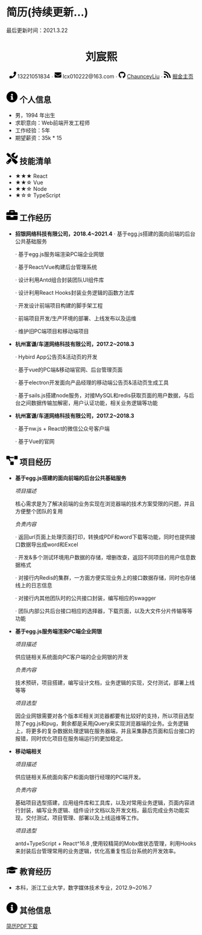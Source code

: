 # 简历(持续更新...)
最后更新时间：2021.3.22
 <center>
     <h1>刘宸熙</h1>
     <div>
         <span>
             <img src="assets/phone-solid.svg" width="18px">
             13221051834
         </span>
         ·
         <span>
             <img src="assets/envelope-solid.svg" width="18px">
             lcx010222@163.com
         </span>
         ·
         <span>
             <img src="assets/github-brands.svg" width="18px">
             <a href="https://github.com/ChaunceyLiu">ChaunceyLiu</a>
         </span>
         ·
         <span>
             <img src="assets/rss-solid.svg" width="18px">
             <a href="https://juejin.im/user/1486195453868797">掘金主页</a>
         </span>
     </div>
 </center>

 ## <img src="assets/info-circle-solid.svg" width="30px"> 个人信息 

 - 男，1994 年出生
 - 求职意向：Web前端开发工程师
 - 工作经验：5年
 - 期望薪资：35k * 15

## <img src="assets/tools-solid.svg" width="30px"> 技能清单

- ★★★ React
- ★★☆ Vue
- ★★☆ Node
- ★☆☆ TypeScript

## <img src="assets/briefcase-solid.svg" width="30px"> 工作经历

- **招银网络科技有限公司，2018.4~2021.4**
   · 基于egg.js搭建的面向前端的后台公共基础服务
   
   · 基于egg.js服务端渲染PC端企业网银
   
   · 基于React/Vue构建后台管理系统  
   
   · 设计利用Antd组合封装团队UI组件库
   
   · 设计利用React Hooks封装业务逻辑的函数方法库 
   
   · 开发设计前端项目构建的脚手架工程 
   
   · 前端项目开发/生产环境的部署、上线发布以及运维
   
   · 维护旧PC端项目和移动端项目  
   

- **杭州富谦/车道网络科技有限公司，2017.2~2018.3**

   · Hybird App公告页&活动页的开发 
   
   · 基于vue的PC端&移动端官网、后台管理页面  
   
   · 基于electron开发面向产品经理的移动端公告页&活动页生成工具 
   
   · 基于sails.js搭建node服务，对接MySQL和redis获取页面的用户数据，与后台之间数据传输加解密，用户认证功能，相关业务逻辑等功能 
   

- **杭州富谦/车道网络科技有限公司，2017.2~2018.3**

   · 基于nw.js + React的微信公众号客户端 
   
   · 基于Vue的官网


## <img src="assets/project-diagram-solid.svg" width="30px"> 项目经历

- **基于egg.js搭建的面向前端的后台公共基础服务**

  *项目描述*

  核心需求是为了解决前端的业务实现在浏览器端的技术方案受限的问题，并且方便整个团队的复用

  *负责内容*

  · 返回url页面上处理页面打印，转换成PDF和word下载等功能，同时也提供接口数据导出成word和Excel
  
  · 开发&多个测试环境用户数据的存储，增删改查，返回不同项目的用户信息数据格式
  
  · 对接行内Redis的集群，一方面方便实现业务上的接口数据存储，同时也存储线上的日志信息
  
  · 对接行内其他团队时的公共接口封装，编写相应的swagger
  
  · 团队内部公共后台接口相应的选择器，下载页面，以及大文件分片传输等等功能


- **基于egg.js服务端渲染PC端企业网银**  
  
  *项目描述*

  供应链相关系统面向PC客户端的企业网银的开发
  
  *负责内容*
  
  技术预研，项目搭建，编写设计文档，业务逻辑的实现，交付测试，部署上线等等

  *项目选型*

  因企业网银需要对各个版本IE相关浏览器都要有比较好的支持，所以项目选型除了egg.js和pug，剩余都是采用jQuery来实现浏览器端的业务。业务逻辑上，将更多的复杂数据处理逻辑在服务器端，并且采集静态页面和后台接口的报错，同时优化项目在服务端运行的更加稳定。

- **移动端相关**

  *项目描述*

  供应链相关系统面向客户和面向银行经理的PC端开发。

  *负责内容*

  基础项目选型搭建，应用组件库和工具库，以及对常用业务逻辑，页面内容进行封装，编写业务逻辑、组件设计文档以及开发文档，最后完成业务功能实现，交付测试，项目管理、部署以及上线运维等工作。
  
  *项目选型*
  
  antd+TypeScript + React^16.8 ,使用较精简的Mobx做状态管理，利用Hooks来封装后台管理常用的业务逻辑，优化高重复性后台系统的开发效率。


## <img src="assets/graduation-cap-solid.svg" width="30px"> 教育经历

- 本科，浙江工业大学，数字媒体技术专业，2012.9~2016.7

 ## <img src="assets/info-circle-solid.svg" width="30px"> 其他信息


[简历PDF下载](https://github.com/ChaunceyLiu/resume/blob/master/web-chaunceyLiu.pdf)

